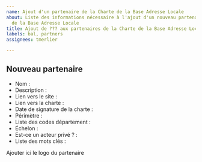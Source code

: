 ```yaml
---
name: Ajout d'un partenaire de la Charte de la Base Adresse Locale
about: Liste des informations nécessaire à l'ajout d'un nouveau partenaire de la Charte
  de la Base Adresse Locale
title: Ajout de ??? aux partenaires de la Charte de la Base Adresse Locale
labels: bal, partners
assignees: tmerlier

---
```


## Nouveau partenaire

- Nom :
- Description : 
- Lien vers le site :
- Lien vers la charte :
- Date de signature de la charte : 
- Périmètre :
- Liste des codes département :
- Échelon : 
- Est-ce un acteur privé ? :
- Liste des mots clés : 

Ajouter ici le logo du partenaire
